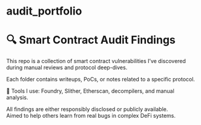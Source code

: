 # audit_portfolio
# 🔍 Smart Contract Audit Findings

This repo is a collection of smart contract vulnerabilities I’ve discovered during manual reviews and protocol deep-dives. 

Each folder contains writeups, PoCs, or notes related to a specific protocol.

🧪 Tools I use: Foundry, Slither, Etherscan, decompilers, and manual analysis.

All findings are either responsibly disclosed or publicly available.  
Aimed to help others learn from real bugs in complex DeFi systems.


